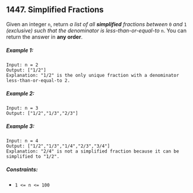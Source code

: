 ## 1447. Simplified Fractions

Given an integer ```n```, return *a list of all **simplified** fractions between* ```0``` *and* ```1``` *(exclusive) such that the denominator is less-than-or-equal-to* ```n```. You can return the answer in **any order**.

##### Example 1:
```
Input: n = 2
Output: ["1/2"]
Explanation: "1/2" is the only unique fraction with a denominator less-than-or-equal-to 2.
```
##### Example 2:
```
Input: n = 3
Output: ["1/2","1/3","2/3"]
```
##### Example 3:
```
Input: n = 4
Output: ["1/2","1/3","1/4","2/3","3/4"]
Explanation: "2/4" is not a simplified fraction because it can be simplified to "1/2".
```

##### Constraints:

* ```1 <= n <= 100```
